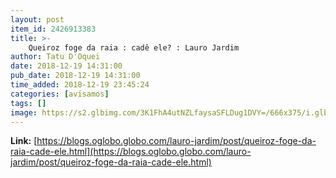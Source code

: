 ```yaml
---
layout: post
item_id: 2426913383
title: >-
    Queiroz foge da raia : cadê ele? : Lauro Jardim
author: Tatu D'Oquei
date: 2018-12-19 14:31:00
pub_date: 2018-12-19 14:31:00
time_added: 2018-12-19 23:45:24
categories: [avisamos]
tags: []
image: https://s2.glbimg.com/3K1FhA4utNZLfaysaSFLDug1DVY=/666x375/i.glbimg.com/og/ig/infoglobo1/f/original/2018/12/10/xfabricio-e-flavio.jpg.pagespeed.ic.f_73jw_lqm.jpg
---
```


**Link:** [https://blogs.oglobo.globo.com/lauro-jardim/post/queiroz-foge-da-raia-cade-ele.html](https://blogs.oglobo.globo.com/lauro-jardim/post/queiroz-foge-da-raia-cade-ele.html)

